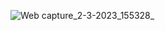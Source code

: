 ![Web capture_2-3-2023_155328_](https://user-images.githubusercontent.com/114738289/222401615-503f628d-f0af-442f-b20a-7da9748ffed8.jpeg)
